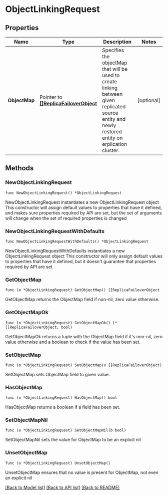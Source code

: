 # ObjectLinkingRequest

## Properties

Name | Type | Description | Notes
------------ | ------------- | ------------- | -------------
**ObjectMap** | Pointer to [**[]ReplicaFailoverObject**](ReplicaFailoverObject.md) | Specifies the objectMap that will be used to create linking between given replicated source entity and newly restored entity on erplication cluster. | [optional] 

## Methods

### NewObjectLinkingRequest

`func NewObjectLinkingRequest() *ObjectLinkingRequest`

NewObjectLinkingRequest instantiates a new ObjectLinkingRequest object
This constructor will assign default values to properties that have it defined,
and makes sure properties required by API are set, but the set of arguments
will change when the set of required properties is changed

### NewObjectLinkingRequestWithDefaults

`func NewObjectLinkingRequestWithDefaults() *ObjectLinkingRequest`

NewObjectLinkingRequestWithDefaults instantiates a new ObjectLinkingRequest object
This constructor will only assign default values to properties that have it defined,
but it doesn't guarantee that properties required by API are set

### GetObjectMap

`func (o *ObjectLinkingRequest) GetObjectMap() []ReplicaFailoverObject`

GetObjectMap returns the ObjectMap field if non-nil, zero value otherwise.

### GetObjectMapOk

`func (o *ObjectLinkingRequest) GetObjectMapOk() (*[]ReplicaFailoverObject, bool)`

GetObjectMapOk returns a tuple with the ObjectMap field if it's non-nil, zero value otherwise
and a boolean to check if the value has been set.

### SetObjectMap

`func (o *ObjectLinkingRequest) SetObjectMap(v []ReplicaFailoverObject)`

SetObjectMap sets ObjectMap field to given value.

### HasObjectMap

`func (o *ObjectLinkingRequest) HasObjectMap() bool`

HasObjectMap returns a boolean if a field has been set.

### SetObjectMapNil

`func (o *ObjectLinkingRequest) SetObjectMapNil(b bool)`

 SetObjectMapNil sets the value for ObjectMap to be an explicit nil

### UnsetObjectMap
`func (o *ObjectLinkingRequest) UnsetObjectMap()`

UnsetObjectMap ensures that no value is present for ObjectMap, not even an explicit nil

[[Back to Model list]](../README.md#documentation-for-models) [[Back to API list]](../README.md#documentation-for-api-endpoints) [[Back to README]](../README.md)



